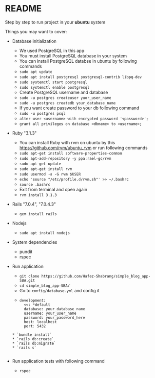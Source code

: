 # README

Step by step to run project in your __ubuntu__ system

Things you may want to cover:

* Database initialization
    * We used PostgreSQL in this app
    * You must install PostgreSQL database in your system
    * You can install PostgreSQL databse in ubuntu by following commands
    * `sudo apt update`
    * `sudo apt install postgresql postgresql-contrib libpq-dev`
    * `sudo systemctl start postgresql`
    * `sudo systemctl enable postgresql`
    * Create PostgreSQL username and database 
    * `sudo -u postgres createuser yuor_user_name`
    * `sudo -u postgres createdb your_database_name` 
    * If you want create password to your db following command
    * `sudo -u postgres psql`
    * `alter user <username> with encrypted password '<password>';`
    * `grant all privileges on database <dbname> to <username>;`
  


* Ruby "3.1.3"
    * You can install Ruby with rvm on ubuntu by this https://github.com/rvm/ubuntu_rvm or run following commands
    * `sudo apt-get install software-properties-common`
    * `sudo apt-add-repository -y ppa:rael-gc/rvm`
    * `sudo apt-get update`
    * `sudo apt-get install rvm`
    * `sudo usermod -a -G rvm $USER`
    * `echo 'source "/etc/profile.d/rvm.sh"' >> ~/.bashrc`
    * `source .bashrc`
    * Exit from terminal and open again
    * `rvm install 3.1.3`
    

* Rails  "7.0.4", "7.0.4.3"
    * `gem install rails`

* Nodejs
    * `sudo apt install nodejs`

* System dependencies
    * pundit
    * rspec


* Run application

    * `git clone https://github.com/Hafez-Shabrang/simple_blog_app-SBA.git`
    * `cd simple_blog_app-SBA/`
    * Go to `config/database.yml` and config it
    * ```
      development:
        <<: *default
        database: your_database_name
        username: your_user_name
        password: your_password_here
        host: localhost
        port: 5432
    ```
    * `bundle install`
    * `rails db:create`
    * `rails db:migrate`
    * `rails s`


* Run application tests with following command
    * `rspec`

